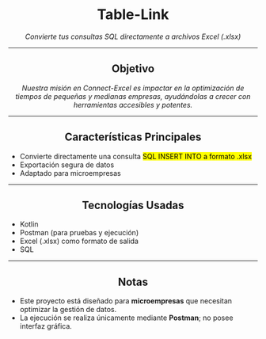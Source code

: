 <h1 align="center">Table-Link</h1>
<p align="center"><em>Convierte tus consultas SQL directamente a archivos Excel (.xlsx)</em></p>

---

<h2 align="center">Objetivo</h2>
<p align="center"><em>Nuestra misión en Connect-Excel es impactar en la optimización de tiempos de pequeñas y medianas empresas, ayudándolas a crecer con herramientas accesibles y potentes.</em></p>

---

<h2 align="center">Características Principales</h2>

<ul>
  <li>Convierte directamente una consulta <mark>SQL INSERT INTO a formato .xlsx</mark></li>
  <li>Exportación segura de datos</li>
  <li>Adaptado para microempresas</li>
</ul>

---

<h2 align="center">Tecnologías Usadas</h2>

<ul>
  <li>Kotlin</li>
  <li>Postman (para pruebas y ejecución)</li>
  <li>Excel (.xlsx) como formato de salida</li>
  <li>SQL</li>
</ul>

---

<h2 align="center">Notas</h2>

- Este proyecto está diseñado para **microempresas** que necesitan optimizar la gestión de datos.  
- La ejecución se realiza únicamente mediante **Postman**; no posee interfaz gráfica.  
